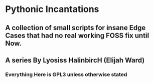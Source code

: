 # Pythonic Incantations
## A collection of small scripts for insane Edge Cases that had no real working FOSS fix until Now.
## A series By Lyosiss HalinbircH (Elijah Ward)
### Everything Here is GPL3 unless otherwise stated
